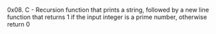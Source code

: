 0x08. C - Recursion
function that prints a string, followed by a new line
function that returns 1 if the input integer is a prime number, otherwise return 0
